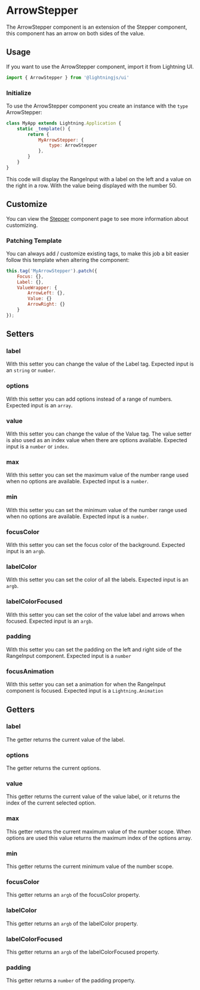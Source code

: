 # ArrowStepper

The ArrowStepper component is an extension of the Stepper component, this component has an arrow on both sides of the value.

## Usage

If you want to use the ArrowStepper component, import it from Lightning UI.

```js
import { ArrowStepper } from '@lightningjs/ui'
```

### Initialize

To use the ArrowStepper component you create an instance with the `type` ArrowStepper:

```js
class MyApp extends Lightning.Application {
    static _template() {
        return {
            MyArrowStepper: {
                type: ArrowStepper
            },
        }
    }
}
```

This code will display the RangeInput with a label on the left and a value on the right in a row. With the value being displayed with the number 50.

## Customize

You can view the [Stepper](../index.md) component page to see more information about customizing.

### Patching Template
You can always add / customize existing tags, to make this job a bit easier follow this template when altering the component:

```js
this.tag('MyArrowStepper').patch({
    Focus: {},
    Label: {},
    ValueWrapper: {
        ArrowLeft: {},
        Value: {}
        ArrowRight: {}
    }
});
```

## Setters

### label
With this setter you can change the value of the Label tag. Expected input is an `string` or `number`.

### options
With this setter you can add options instead of a range of numbers. Expected input is an `array`.

### value
With this setter you can change the value of the Value tag. The value setter is also used as an index value when there are options available. Expected input is a `number` or `index`.

### max
With this setter you can set the maximum value of the number range used when no options are available. Expected input is a `number`.

### min
With this setter you can set the minimum value of the number range used when no options are available. Expected input is a `number`.

### focusColor
With this setter you can set the focus color of the background. Expected input is an `argb`.

### labelColor
With this setter you can set the color of all the labels. Expected input is an `argb`.

### labelColorFocused
With this setter you can set the color of the value label and arrows when focused. Expected input is an `argb`.

### padding
With this setter you can set the padding on the left and right side of the RangeInput component. Expected input is a `number`

### focusAnimation
With this setter you can set a animation for when the RangeInput component is focused. Expected input is a `Lightning.Animation`

## Getters

### label
The getter returns the current value of the label.

### options
The getter returns the current options.

### value
This getter returns the current value of the value label, or it returns the index of the current selected option.

### max
This getter returns the current maximum value of the number scope. When options are used this value returns the maximum index of the options array.

### min
This getter returns the current minimum value of the number scope.

### focusColor
This getter returns an `argb` of the focusColor property.

### labelColor
This getter returns an `argb` of the labelColor property.

### labelColorFocused
This getter returns an `argb` of the labelColorFocused property.

### padding
This getter returns a `number` of the padding property.